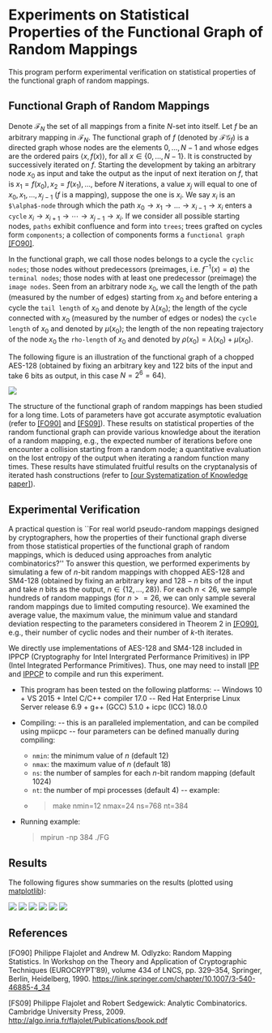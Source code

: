 # Experiments on Statistical Properties of the Functional Graph of Random Mappings #

This program perform experimental verification on statistical properties of the functional graph of random mappings.

## Functional Graph of Random Mappings ##

Denote $\mathcal{F}_N$ the set of all mappings from a finite $N$-set into itself. Let $f$ be an arbitrary mapping in $\mathcal{F}_N$. The functional graph of $f$ (denoted by $\mathcal{FG}_{f}$) is a directed graph whose nodes are the elements ${0, \dots, N-1}$ and whose edges are the ordered pairs $\langle x, f(x) \rangle$, for all $x\in \{0, \dots, N-1\}$. It is constructed by successively iterated on $f$. Starting the development by taking an arbitrary node $x_0$ as input and take the output as the input of next iteration on $f$, that is $x_1 = f(x_0), x_2 = f(x_1),\dots,$ before $N$ iterations, a value $x_j$ will equal to one of $x_0, x_1, \dots, x_{j-1}$ ($f$ is a mapping), suppose the one is $x_i$. We say $x_i$ is an `$\alpha$-node` through which the path $x_0\to x_1\to \dots \to x_{i-1}\to  x_{i}$ enters a `cycle` $x_{i}\to x_{i+1}\to \cdots \to x_{j-1} \to x_{i}$. If we consider all possible starting nodes, `paths` exhibit confluence and form into `trees`; trees grafted on cycles form `components`; a collection of components forms a `functional graph` [\[FO90\]](https://link.springer.com/chapter/10.1007/3-540-46885-4_34).

In the functional graph, we call those nodes belongs to a cycle the `cyclic nodes`; those nodes without predecessors (preimages, i.e. $f^{-1}(x) = \emptyset$) the `terminal nodes`; those nodes with at least one predecessor (preimage) the `image nodes`. Seen from an arbitrary node $x_0$, we call the length of the path (measured by the number of edges) starting from $x_0$ and before entering a cycle the `tail length` of $x_0$ and denote by $\lambda(x_0)$; the length of the cycle connected with $x_0$ (measured by the number of edges or nodes) the `cycle length` of $x_0$ and denoted by $\mu(x_0)$; the length of the non repeating trajectory of the node $x_0$ the `rho-length` of $x_0$ and denoted by $\rho(x_0) = \lambda(x_0) + \mu(x_0)$.


The following figure is an illustration of the functional graph of a chopped AES-128 (obtained by fixing an arbitrary key and $122$ bits of the input and take $6$ bits as output, in this case $N = 2^6 = 64$).

<img src="results/Functional_Graph.pdf" />

The structure of the functional graph of random mappings has been studied for a long time.
Lots of parameters have got accurate asymptotic evaluation (refer to [\[FO90\]](https://link.springer.com/chapter/10.1007/3-540-46885-4_34) and [\[FS09\]](http://algo.inria.fr/flajolet/Publications/book.pdf)). These results on statistical properties of the random functional graph can provide various knowledge about the iteration of a random mapping, e.g., the expected number of iterations before one encounter a collision starting from a random node; a quantitative evaluation on the lost entropy of the output when iterating a random function many times. These results have stimulated fruitful results on the cryptanalysis of iterated hash constructions (refer to [\[our Systematization of Knowledge paper\]]()).

## Experimental Verification ##

A practical question is ``For real world pseudo-random mappings designed by cryptographers, how the properties of their functional graph diverse from those statistical properties of the functional graph of random mappings, which is deduced using approaches from analytic combinatorics?'' To answer this question, we performed experiments by simulating a few of $n$-bit random mappings with chopped AES-128 and SM4-128 (obtained by fixing an arbitrary key and $128 - n$ bits of the input and take $n$ bits as the output, $n \in \{12,\ldots, 28\}$). For each $n < 26$, we sample hundreds of random mappings (for $n >= 26$, we can only sample several random mappings due to limited computing resource). We examined the average value, the maximum value, the minimum value and standard deviation respecting to the parameters considered in Theorem 2 in [\[FO90\]](https://link.springer.com/chapter/10.1007/3-540-46885-4_34), e.g., their number of cyclic nodes and their number of $k$-th iterates.

We directly use implementations of AES-128 and SM4-128 included in IPPCP (Cryptography for Intel Intergrated Performance Primitives) in IPP (Intel Integrated Performance Primitives). Thus, one may need to install [IPP](https://software.intel.com/en-us/intel-ipp) and [IPPCP](https://software.intel.com/en-us/get-ipp-cryptography-libraries) to compile and run this experiment.

- This program has been tested on the following platforms:
  -- Windows 10 + VS 2015 + Intel C/C++ compiler 17.0
  -- Red Hat Enterprise Linux Server release 6.9 + g++ (GCC) 5.1.0 + icpc (ICC) 18.0.0

- Compiling:
  -- this is an paralleled implementation, and can be compiled using mpiicpc
  -- four parameters can be defined manually during compiling:
     * `nmin`: the minimum value of $n$ (default 12)
     * `nmax`: the maximum value of $n$ (default 18)
     * `ns`: the number of samples for each $n$-bit random mapping (default 1024)
     * `nt`: the number of mpi processes (default 4)
  -- example:
     * > make nmin=12 nmax=24 ns=768 nt=384

- Running example:
    > mpirun -np 384 ./FG

## Results ##

The following figures show summaries on the results (plotted using [matplotlib](https://matplotlib.org/)):

<img src="results/n12_n25_componentN.pdf" />
<img src="results/n12_n25_cyclicNodeN.pdf" />

<img src="results/n12_n25_tailNodeN.pdf" />
<img src="results/n12_n25_terminalN.pdf" />

<img src="results/n12_n25_imageN.pdf" />
<img src="results/n12_n25_k_thNodeN.pdf" />

## References ##
[FO90] Philippe Flajolet and Andrew M. Odlyzko: Random Mapping Statistics. In Workshop on the Theory and Application of Cryptographic Techniques (EUROCRYPT’89), volume 434 of LNCS, pp. 329–354, Springer, Berlin, Heidelberg, 1990. https://link.springer.com/chapter/10.1007/3-540-46885-4_34

[FS09] Philippe Flajolet and Robert Sedgewick: Analytic Combinatorics. Cambridge University Press, 2009. http://algo.inria.fr/flajolet/Publications/book.pdf
